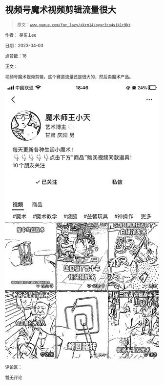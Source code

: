 # 视频号魔术视频剪辑流量很大

> 原文：[`www.yuque.com/for_lazy/xkrm14/oyxr3co4sik1r9kt`](https://www.yuque.com/for_lazy/xkrm14/oyxr3co4sik1r9kt)

作者： 昊东.Lee

日期：2023-04-03

点赞数：18

正文：

视频号魔术视频剪辑，这个赛道流量还是很大的，然后卖魔术产品。

![](img/ba2696b3949a0b380b09c8bab7a33126.png)

评论区：

暂无评论


